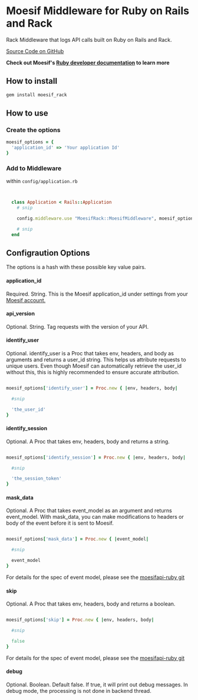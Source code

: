 # Moesif Middleware for Ruby on Rails and Rack

Rack Middleware that logs API calls built on Ruby on Rails and Rack.

[Source Code on GitHub](https://github.com/moesif/moesif-rack)

__Check out Moesif's
[Ruby developer documentation](https://www.moesif.com/developer-documentation/?ruby) to learn more__

## How to install

```bash
gem install moesif_rack
```

## How to use

### Create the options

```ruby
moesif_options = {
  'application_id' => 'Your application Id'
}
```

### Add to Middleware

within `config/application.rb`

```ruby


  class Application < Rails::Application
    # snip

    config.middleware.use "MoesifRack::MoesifMiddleware", moesif_options

    # snip
  end

```


## Configraution Options

The options is a hash with these possible key value pairs.

#### application_id

Required. String. This is the Moesif application_id under settings
from your [Moesif account.](https://www.moesif.com)


#### api_version

Optional. String. Tag requests with the version of your API.


#### identify_user

Optional.
identify_user is a Proc that takes env, headers, and body as arguments and returns a user_id string. This helps us attribute requests to unique users. Even though Moesif can automatically retrieve the user_id without this, this is highly recommended to ensure accurate attribution.

```ruby

moesif_options['identify_user'] = Proc.new { |env, headers, body|

  #snip

  'the_user_id'
}

```

#### identify_session

Optional. A Proc that takes env, headers, body and returns a string.

```ruby

moesif_options['identify_session'] = Proc.new { |env, headers, body|

  #snip

  'the_session_token'
}

```

#### mask_data

Optional. A Proc that takes event_model as an argument and returns event_model.
With mask_data, you can make modifications to headers or body of the event before it is sent to Moesif.

```ruby

moesif_options['mask_data'] = Proc.new { |event_model|

  #snip

  event_model
}

```

For details for the spec of event model, please see the [moesifapi-ruby git](https://github.com/Moesif/moesifapi-ruby)

#### skip

Optional. A Proc that takes env, headers, body and returns a boolean.

```ruby

moesif_options['skip'] = Proc.new { |env, headers, body|

  #snip

  false
}

```

For details for the spec of event model, please see the [moesifapi-ruby git](https://github.com/Moesif/moesifapi-ruby)


#### debug

Optional. Boolean. Default false. If true, it will print out debug messages. In debug mode, the processing is not done in backend thread.
